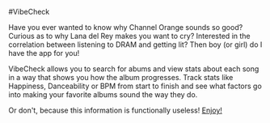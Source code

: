 #VibeCheck

Have you ever wanted to know why Channel Orange sounds so good? Curious as to why Lana del Rey makes you want to cry? Interested in the correlation between listening to DRAM and getting lit? Then boy (or girl) do I have the app for you!

VibeCheck allows you to search for abums and view stats about each song in a way that shows you how the album progresses. Track stats like Happiness, Danceability or BPM from start to finish and see what factors go into making your favorite albums sound the way they do. 

Or don't, because this information is functionally useless! [Enjoy!](https://www.vibecheckapp.com)
